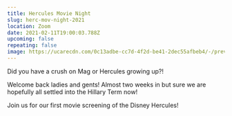 ```yaml
---
title: Hercules Movie Night
slug: herc-mov-night-2021
location: Zoom
date: 2021-02-11T19:00:03.788Z
upcoming: false
repeating: false
image: https://ucarecdn.com/0c13adbe-cc7d-4f2d-be41-2dec55afbeb4/-/preview/
---
```

Did you have a crush on Mag or Hercules growing up?!

Welcome back ladies and gents! Almost two weeks in but sure we are hopefully all settled into the Hillary Term now!

Join us for our first movie screening of the Disney Hercules!